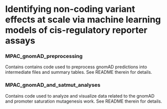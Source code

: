 # Identifying non-coding variant effects at scale via machine learning models of cis-regulatory reporter assays

### MPAC_gnomAD_preprocessing
Contains contains code used to preprocess gnomAD predictions into intermediate files and summary tables. See README therein for details.

### MPAC_gnomAD_and_satmut_analyses
Contains code used to analyze and visualize data related to the gnomAD and promoter saturation mutagenesis work. See README therein for details.
